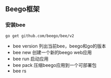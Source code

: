 ## Beego框架

### 安装bee

```
go get github.com/beego/bee/v2
```

- bee version 列出当前bee，beego和go的版本
- bee new 创建一个新的beego web应用
- bee run 启动应用
- bee pack 压缩beego应用到一个可部署包
- bee rs 